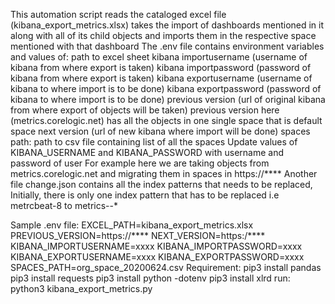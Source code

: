 This automation script reads the cataloged excel file (kibana_export_metrics.xlsx)
takes the import of dashboards mentioned in it along with all of its child objects
and imports them in the respective space mentioned with that dashboard
The .env file contains environment variables and values of:
path to excel sheet
kibana importusername (username of kibana from where export is taken)
kibana importpassword (password of kibana from where export is taken)
kibana exportusername (username of kibana to where import is to be done)
kibana exportpassword (password of kibana to where import is to be done)
previous version (url of original kibana from where export of objects will be taken)
previous version here (metrics.corelogic.net) has all the objects in one single space that is default space
next version (url of new kibana where import will be done)
spaces path: path to csv file containing list of all the spaces
Update values of KIBANA_USERNAME and KIBANA_PASSWORD with username and password of user
For example here we are taking objects from metrics.corelogic.net and migrating them in
spaces in https://****
Another file change.json contains all the index patterns that needs to be replaced,
Initially, there is only one index pattern that has to be replaced i.e metrcbeat-8 to metrics-<kibana-space>-*

Sample .env file:
EXCEL_PATH=kibana_export_metrics.xlsx
PREVIOUS_VERSION=https://****
NEXT_VERSION=https:/****
KIBANA_IMPORTUSERNAME=xxxx
KIBANA_IMPORTPASSWORD=xxxx
KIBANA_EXPORTUSERNAME=xxxx
KIBANA_EXPORTPASSWORD=xxxx
SPACES_PATH=org_space_20200624.csv
Requirement:
pip3 install pandas
pip3 install requests
pip3 install python -dotenv
pip3 install xlrd
run: python3 kibana_export_metrics.py